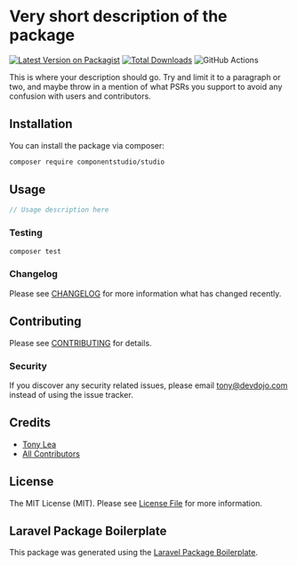 # Very short description of the package

[![Latest Version on Packagist](https://img.shields.io/packagist/v/componentstudio/studio.svg?style=flat-square)](https://packagist.org/packages/componentstudio/studio)
[![Total Downloads](https://img.shields.io/packagist/dt/componentstudio/studio.svg?style=flat-square)](https://packagist.org/packages/componentstudio/studio)
![GitHub Actions](https://github.com/componentstudio/studio/actions/workflows/main.yml/badge.svg)

This is where your description should go. Try and limit it to a paragraph or two, and maybe throw in a mention of what PSRs you support to avoid any confusion with users and contributors.

## Installation

You can install the package via composer:

```bash
composer require componentstudio/studio
```

## Usage

```php
// Usage description here
```

### Testing

```bash
composer test
```

### Changelog

Please see [CHANGELOG](CHANGELOG.md) for more information what has changed recently.

## Contributing

Please see [CONTRIBUTING](CONTRIBUTING.md) for details.

### Security

If you discover any security related issues, please email tony@devdojo.com instead of using the issue tracker.

## Credits

-   [Tony Lea](https://github.com/componentstudio)
-   [All Contributors](../../contributors)

## License

The MIT License (MIT). Please see [License File](LICENSE.md) for more information.

## Laravel Package Boilerplate

This package was generated using the [Laravel Package Boilerplate](https://laravelpackageboilerplate.com).
